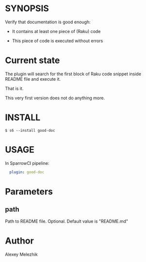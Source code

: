 # SYNOPSIS

Verify that documentation is good enough:

* It contains at least one piece of (Raku) code

* This piece of code is executed without errors

# Current state

The plugin will search for the first block of Raku code snippet inside README
file and execute it. 

That is it. 

This very first version does not do anything more.

# INSTALL

    $ s6 --install good-doc

# USAGE

In SparrowCI pipeline:

```yaml
  plugin: good-doc
```

# Parameters

## path

Path to README file. Optional. Default value is "README.md"

# Author

Alexey Melezhik

